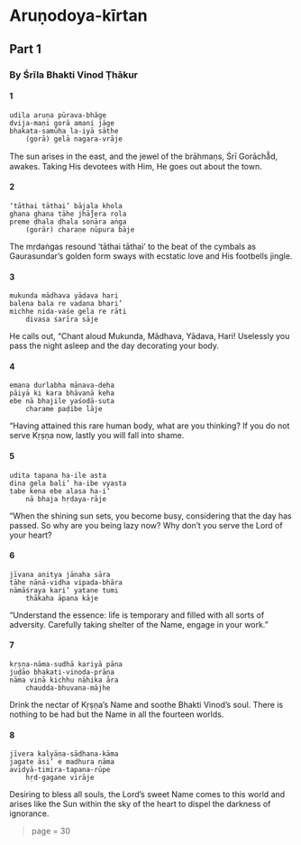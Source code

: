 # Aruṇodoya-kīrtan

## Part 1

### By Śrīla Bhakti Vinod Ṭhākur

#### 1

    udila aruṇa pūrava-bhāge
    dvija-maṇi gorā amani jāge
    bhakata-samūha la-iyā sāthe
        (gorā) gelā nagara-vrāje

The sun arises in the east, and the jewel of the brāhmaṇs, Śrī Gorāchā̐d, awakes. Taking His devotees with Him, He goes out about the town.

#### 2

    ‘tāthai tāthai’ bājala khola
    ghana ghana tāhe jhā̐jera rola
    preme ḍhala ḍhala sonāra aṅga
        (gorār) charaṇe nūpura bāje

The mṛdaṅgas resound ‘tāthai tāthai’ to the beat of the cymbals as Gaurasundar’s golden form sways with ecstatic love and His footbells jingle.

#### 3

    mukunda mādhava yādava hari
    balena bala re vadana bhari’
    michhe nida-vaśe gela re rāti
        divasa śarīra sāje

He calls out, “Chant aloud Mukunda, Mādhava, Yādava, Hari! Uselessly you pass the night asleep and the day decorating your body.

#### 4

    emana durlabha mānava-deha
    pāiyā ki kara bhāvanā keha
    ebe nā bhajile yaśodā-suta
        charame paḍibe lāje

“Having attained this rare human body, what are you thinking? If you do not serve Kṛṣṇa now, lastly you will fall into shame.

#### 5

    udita tapana ha-ile asta
    dina gela bali’ ha-ibe vyasta
    tabe kena ebe alasa ha-i’
        nā bhaja hṛdaya-rāje

“When the shining sun sets, you become busy, considering that the day has passed. So why are you being lazy now? Why don’t you serve the Lord of your heart?

#### 6

    jīvana anitya jānaha sāra
    tāhe nānā-vidha vipada-bhāra
    nāmāśraya kari’ yatane tumi
        thākaha āpana kāje

“Understand the essence: life is temporary and filled with all sorts of adversity. Carefully taking shelter of the Name, engage in your work.”

#### 7

    kṛṣṇa-nāma-sudhā kariyā pāna
    juḍāo bhakati-vinoda-prāṇa
    nāma vinā kichhu nāhika āra
        chaudda-bhuvana-mājhe

Drink the nectar of Kṛṣṇa’s Name and soothe Bhakti Vinod’s soul. There is nothing to be had but the Name in all the fourteen worlds.

#### 8

    jīvera kalyāṇa-sādhana-kāma
    jagate āsi’ e madhura nāma
    avidyā-timira-tapana-rūpe
        hṛd-gagane virāje

Desiring to bless all souls, the Lord’s sweet Name comes to this world and arises like the Sun within the sky of the heart to dispel the darkness of ignorance.


> page = 30

